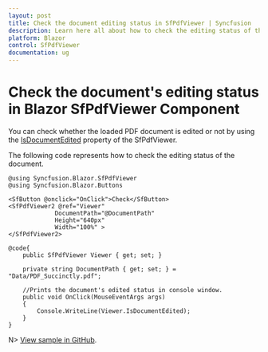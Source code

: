 ```yaml
---
layout: post
title: Check the document editing status in SfPdfViewer | Syncfusion
description: Learn here all about how to check the editing status of the document in Syncfusion Blazor SfPdfViewer component.
platform: Blazor
control: SfPdfViewer
documentation: ug
---
```


# Check the document's editing status in Blazor SfPdfViewer Component

You can check whether the loaded PDF document is edited or not by using the [IsDocumentEdited](https://help.syncfusion.com/cr/blazor/Syncfusion.Blazor.SfPdfViewer.PdfViewerBase.html#Syncfusion_Blazor_SfPdfViewer_PdfViewerBase_IsDocumentEdited) property of the SfPdfViewer.

The following code represents how to check the editing status of the document.

```cshtml
@using Syncfusion.Blazor.SfPdfViewer
@using Syncfusion.Blazor.Buttons

<SfButton @onclick="OnClick">Check</SfButton>
<SfPdfViewer2 @ref="Viewer" 
             DocumentPath="@DocumentPath" 
             Height="640px" 
             Width="100%" >
</SfPdfViewer2>

@code{
    public SfPdfViewer Viewer { get; set; }

    private string DocumentPath { get; set; } = "Data/PDF_Succinctly.pdf";

    //Prints the document's edited status in console window.
    public void OnClick(MouseEventArgs args)
    {
        Console.WriteLine(Viewer.IsDocumentEdited);
    }
}
```

N> [View sample in GitHub](https://github.com/SyncfusionExamples/blazor-pdf-viewer-examples/tree/master/Common/Document%20editing%20status-SfPdfViewer).